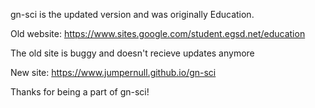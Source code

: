 gn-sci is the updated version and was originally  Education.

Old website: https://www.sites.google.com/student.egsd.net/education

The old site is buggy and doesn't recieve updates anymore

New site: https://www.jumpernull.github.io/gn-sci

Thanks for being a part of gn-sci!
